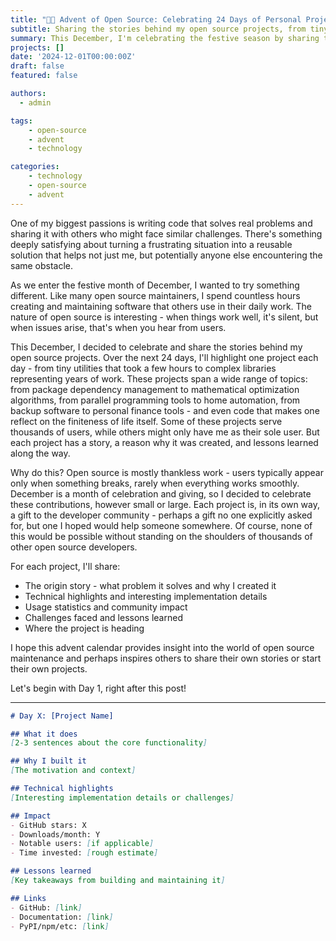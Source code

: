 ```yaml
---
title: "🎄🎁 Advent of Open Source: Celebrating 24 Days of Personal Projects"
subtitle: Sharing the stories behind my open source projects, from tiny utilities to complex libraries.
summary: This December, I'm celebrating the festive season by sharing the stories behind 24 of my open source projects.
projects: []
date: '2024-12-01T00:00:00Z'
draft: false
featured: false

authors:
  - admin

tags:
    - open-source
    - advent
    - technology

categories:
    - technology
    - open-source
    - advent
---
```


One of my biggest passions is writing code that solves real problems and sharing it with others who might face similar challenges.
There's something deeply satisfying about turning a frustrating situation into a reusable solution that helps not just me, but potentially anyone else encountering the same obstacle.

As we enter the festive month of December, I wanted to try something different.
Like many open source maintainers, I spend countless hours creating and maintaining software that others use in their daily work.
The nature of open source is interesting - when things work well, it's silent, but when issues arise, that's when you hear from users.

This December, I decided to celebrate and share the stories behind my open source projects.
Over the next 24 days, I'll highlight one project each day - from tiny utilities that took a few hours to complex libraries representing years of work.
These projects span a wide range of topics: from package dependency management to mathematical optimization algorithms, from parallel programming tools to home automation, from backup software to personal finance tools - and even code that makes one reflect on the finiteness of life itself.
Some of these projects serve thousands of users, while others might only have me as their sole user.
But each project has a story, a reason why it was created, and lessons learned along the way.

Why do this? 
Open source is mostly thankless work - users typically appear only when something breaks, rarely when everything works smoothly.
December is a month of celebration and giving, so I decided to celebrate these contributions, however small or large.
Each project is, in its own way, a gift to the developer community - perhaps a gift no one explicitly asked for, but one I hoped would help someone somewhere.
Of course, none of this would be possible without standing on the shoulders of thousands of other open source developers.

For each project, I'll share:
- The origin story - what problem it solves and why I created it
- Technical highlights and interesting implementation details
- Usage statistics and community impact
- Challenges faced and lessons learned
- Where the project is heading

I hope this advent calendar provides insight into the world of open source maintenance and perhaps inspires others to share their own stories or start their own projects.

Let's begin with Day 1, right after this post!

---

```markdown
# Day X: [Project Name]

## What it does
[2-3 sentences about the core functionality]

## Why I built it
[The motivation and context]

## Technical highlights
[Interesting implementation details or challenges]

## Impact
- GitHub stars: X
- Downloads/month: Y
- Notable users: [if applicable]
- Time invested: [rough estimate]

## Lessons learned
[Key takeaways from building and maintaining it]

## Links
- GitHub: [link]
- Documentation: [link]
- PyPI/npm/etc: [link]
